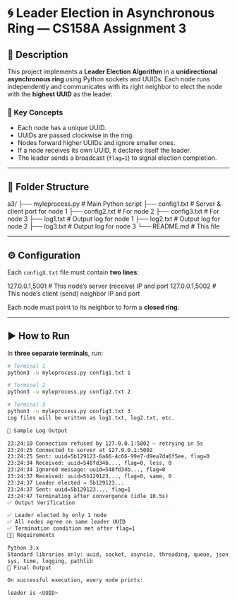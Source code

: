 # 🌀 Leader Election in Asynchronous Ring — CS158A Assignment 3

## 📌 Description
This project implements a **Leader Election Algorithm** in a 
**unidirectional asynchronous ring** using Python sockets and UUIDs. Each 
node runs independently and communicates with its right neighbor to elect 
the node with the **highest UUID** as the leader.

### 🧠 Key Concepts
- Each node has a unique UUID.
- UUIDs are passed clockwise in the ring.
- Nodes forward higher UUIDs and ignore smaller ones.
- If a node receives its own UUID, it declares itself the leader.
- The leader sends a broadcast (`flag=1`) to signal election completion.

---

## 📁 Folder Structure

a3/
├── myleprocess.py # Main Python script
├── config1.txt # Server & client port for node 1
├── config2.txt # For node 2
├── config3.txt # For node 3
├── log1.txt # Output log for node 1
├── log2.txt # Output log for node 2
├── log3.txt # Output log for node 3
└── README.md # This file


---

## ⚙️ Configuration

Each `configX.txt` file must contain **two lines**:

127.0.0.1,5001 # This node’s server (receive) IP and port
127.0.0.1,5002 # This node’s client (send) neighbor IP and port


Each node must point to its neighbor to form a **closed ring**.

---

## ▶️ How to Run

In **three separate terminals**, run:

```bash
# Terminal 1
python3 -u myleprocess.py config1.txt 1

# Terminal 2
python3 -u myleprocess.py config2.txt 2

# Terminal 3
python3 -u myleprocess.py config3.txt 3
Log files will be written as log1.txt, log2.txt, etc.

📝 Sample Log Output

23:24:10 Connection refused by 127.0.0.1:5002 — retrying in 5s
23:24:25 Connected to server at 127.0.0.1:5002
23:24:25 Sent: uuid=5b129123-6a66-4c66-99e7-d9ea7da6f5ee, flag=0
23:24:34 Received: uuid=548fd34b..., flag=0, less, 0
23:24:34 Ignored message: uuid=548fd34b..., flag=0
23:24:37 Received: uuid=5b129123..., flag=0, same, 0
23:24:37 Leader elected → 5b129123...
23:24:37 Sent: uuid=5b129123..., flag=1
23:24:47 Terminating after convergence (idle 10.5s)
✅ Output Verification

✅ Leader elected by only 1 node
✅ All nodes agree on same leader UUID
✅ Termination condition met after flag=1
🧑‍💻 Requirements

Python 3.x
Standard libraries only: uuid, socket, asyncio, threading, queue, json, 
sys, time, logging, pathlib
🏁 Final Output

On successful execution, every node prints:

leader is <UUID>
